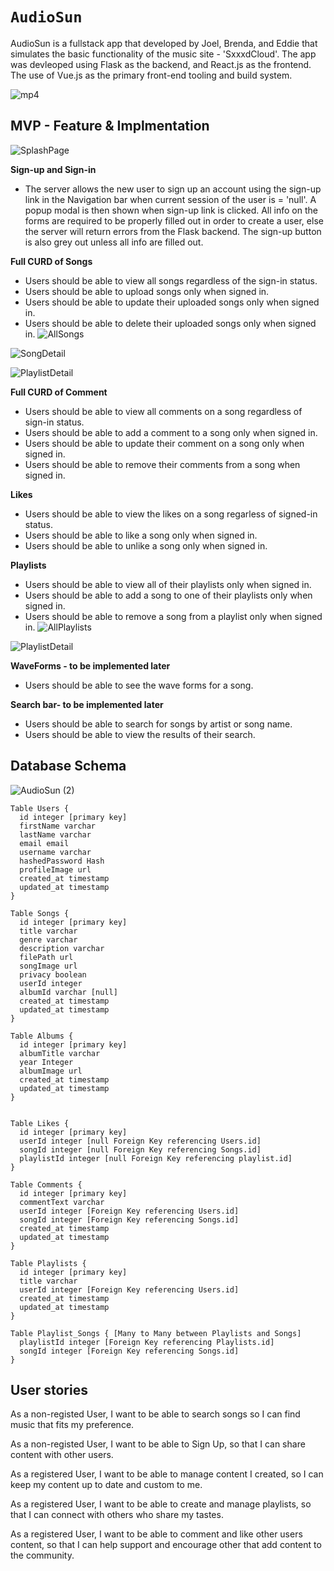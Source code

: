 # `AudioSun`

AudioSun is a fullstack app that developed by Joel, Brenda, and Eddie that simulates the basic functionality of the music site - 'SxxxdCloud'. The app was devleoped using Flask as the backend, and React.js as the frontend. The use of Vue.js as the primary front-end tooling and build system.

![mp4](img/AudioSun.gif)


## MVP - Feature & Implmentation
![SplashPage](img/SplashPage.png)

**Sign-up and Sign-in**
* The server allows the new user to sign up an account using the sign-up link in the Navigation bar when current session of the user is = 'null'. A popup modal is then shown when sign-up link is clicked. All info on the forms are required to be properly filled out in order to create a user, else the server will return errors from the Flask backend. The sign-up button is also grey out unless all info are filled out.

**Full CURD of Songs**
* Users should be able to view all songs regardless of the sign-in status.
* Users should be able to upload songs only when signed in.
* Users should be able to update their uploaded songs only when signed in.
* Users should be able to delete their uploaded songs only when signed in.
![AllSongs](img/Songs.png)

![SongDetail](img/SongDetailPage.png)

![PlaylistDetail](img/NewSongPage.png)

**Full CURD of Comment**
* Users should be able to view all comments on a song regardless of sign-in status.
* Users should be able to add a comment to a song only when signed in.
* Users should be able to update their comment on a song only when signed in.
* Users should be able to remove their comments from a song when signed in.

**Likes**
* Users should be able to view the likes on a song regarless of signed-in status.
* Users should be able to like a song only when signed in.
* Users should be able to unlike a song only when signed in.

**Playlists**
* Users should be able to view all of their playlists only when signed in.
* Users should be able to add a song to one of their playlists only when signed in.
* Users should be able to remove a song from a playlist only when signed in.
![AllPlaylists](img/Playlists.png)

![PlaylistDetail](img/PlaylistDetailPage.png)

**WaveForms - to be implemented later**
* Users should be able to see the wave forms for a song.


**Search bar- to be implemented later**
* Users should be able to search for songs by artist or song name.
* Users should be able to view the results of their search.


## Database Schema

![AudioSun (2)](img/AudioSun.png)



```
Table Users {
  id integer [primary key]
  firstName varchar
  lastName varchar
  email email
  username varchar
  hashedPassword Hash
  profileImage url
  created_at timestamp
  updated_at timestamp
}

Table Songs {
  id integer [primary key]
  title varchar
  genre varchar
  description varchar
  filePath url
  songImage url
  privacy boolean
  userId integer
  albumId varchar [null]
  created_at timestamp
  updated_at timestamp
}

Table Albums {
  id integer [primary key]
  albumTitle varchar
  year Integer
  albumImage url
  created_at timestamp
  updated_at timestamp
}


Table Likes {
  id integer [primary key]
  userId integer [null Foreign Key referencing Users.id]
  songId integer [null Foreign Key referencing Songs.id]
  playlistId integer [null Foreign Key referencing playlist.id]
}

Table Comments {
  id integer [primary key]
  commentText varchar
  userId integer [Foreign Key referencing Users.id]
  songId integer [Foreign Key referencing Songs.id]
  created_at timestamp
  updated_at timestamp
}

Table Playlists {
  id integer [primary key]
  title varchar
  userId integer [Foreign Key referencing Users.id]
  created_at timestamp
  updated_at timestamp
}

Table Playlist_Songs { [Many to Many between Playlists and Songs]
  playlistId integer [Foreign Key referencing Playlists.id]
  songId integer [Foreign Key referencing Songs.id]
}

```

## User stories

As a non-registed User, I want to be able to search songs so I can find music that fits my preference.

As a non-registed User, I want to be able to Sign Up, so that I can share content with other users.

As a registered User, I want to be able to manage content I created, so I can keep my content up to date and custom to me.

As a registered User, I want to be able to create and manage playlists, so that I can connect with others who share my tastes.

As a registered User, I want to be able to comment and like other users content, so that I can help support and encourage other that add content to the community.

